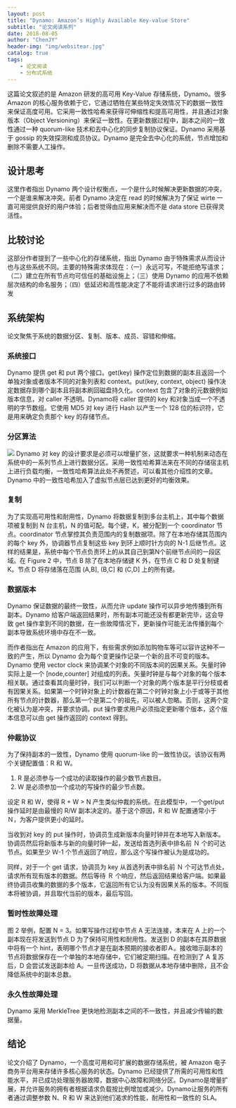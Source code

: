 ```yaml
---
layout: post
title: "Dynamo: Amazon’s Highly Available Key-value Store"
subtitle: "论文阅读系列"
date: 2018-08-05
author: "ChenJY"
header-img: "img/websitear.jpg"
catalog: true
tags: 
    - 论文阅读
    - 分布式系统
---
```


这篇论文叙述的是 Amazon 研发的高可用 Key-Value 存储系统，Dynamo。很多 Amazon 的核心服务依赖于它，它通过牺牲在某些特定失效情况下的数据一致性来保证高度可用。它采用一致性哈希来获得可伸缩性和提高可用性，并且通过对象版本（Object Versioning）来保证一致性。在更新数据过程中，副本之间的一致性通过一种 quorum-like 技术和去中心化的同步复制协议保证。Dynamo 采用基于 gossip 的失效探测和成员协议。Dynamo 是完全去中心化的系统，节点增加和删除不需要人工操作。

## 设计思考
这里作者指出 Dynamo 两个设计权衡点，一个是什么时候解决更新数据的冲突，一个是谁来解决冲突。前者 Dynamo 决定在 read 的时候解决为了保证 wirte 一直可用提供良好的用户体验；后者觉得由应用来解决而不是 data store 已获得灵活性。

## 比较讨论
这部分作者提到了一些中心化的存储系统，指出 Dynamo 由于特殊需求从而设计也与这些系统不同。主要的特殊需求体现在：（一）永远可写，不能拒绝写请求；（二）建立在所有节点均可信任的基础设施上；（三）使用 Dynamo 的应用不依赖层次结构的命名服务；（四）低延迟和高性能决定了不能将请求进行过多的路由转发

## 系统架构
论文聚焦于系统的数据分区、复制、版本、成员、容错和伸缩。

### 系统接口
Dynamo 提供 get 和 put 两个接口。get(key) 操作定位到数据的副本且返回一个单独对象或者版本不同的对象列表和 context。put(key, context, object) 操作决定数据存到哪个副本且将副本刷回磁盘持久化。context 包含了对象的元数据例如版本信息，对 caller 不透明。Dynamo将 caller 提供的 key 和对象当成一个不透明的字节数组。它使用 MD5 对 key 进行 Hash 以产生一个 128 位的标识符，它是用来确定负责那个 key 的存储节点。

### 分区算法
![](https://pic1.zhimg.com/80/v2-35a8bec77365f5cbb80a20e27d5de7fb_hd.jpg)
Dynamo 对 key 的设计要求是必须可以增量扩张，这就要求一种机制来动态在系统中的一系列节点上进行数据分区。采用一致性哈希算法来在不同的存储宿主机上进行负载均衡，一致性哈希算法此处不再赘述，可以看其他介绍性的文章。Dynamo 中的一致性哈希加入了虚拟节点层已达到更好的均衡效果。

### 复制
为了实现高可用性和耐用性，Dynamo 将数据复制到多台主机上，其中每个数据项被复制到 N 台主机，N 的值可配。每个键，K，被分配到一个 coordinator 节点。coordinator 节点掌控其负责范围内的复制数据项。除了在本地存储其范围内的每个 key 外，协调器节点复制这些 key 到环上顺时针方向的 N-1 后继节点。这样的结果是，系统中每个节点负责环上的从其自己到第N个前继节点间的一段区域。在 Figure 2 中，节点 B 除了在本地存储键 K 外，在节点 C 和 D 处复制键 K。节点 D 将存储落在范围 (A,B], (B,C] 和 (C,D] 上的所有键。

### 数据版本
Dynamo 保证数据的最终一致性，从而允许 update 操作可以异步地传播到所有副本。Dynamo 给客户端返回结果时，所有副本可能还没有都更新完毕，这会导致 get 操作拿到不同的数据，在一些故障情况下，更新操作可能无法传播到每个副本导致系统环境中存在不一致。

而作者指出在 Amazon 的应用下，有些需求例如添加购物车等可以容许这种不一致的产生，所以 Dynamo 会为每个变更操作记录一个新的且不可变的版本。Dynamo 使用 vector clock 来协调某个对象的不同版本间的因果关系。矢量时钟实际上是一个 [node,counter] 对组成的列表。矢量时钟是与每个对象的每个版本相关联。通过查看其向量时钟，我们可以判断一个对象的两个版本是平行分枝或者有因果关系。如果第一个时钟对象上的计数器在第二个时钟对象上小于或等于其他所有节点的计数器，那么第一个是第二个的祖先，可以被人忽略。否则，这两个变化被认为是冲突，并要求协调。put 操作要求用户必须指定更新哪个版本，这个版本信息可以由 get 操作返回的 context 得到。

### 仲裁协议
为了保持副本的一致性，Dynamo 使用 quorum-like 的一致性协议。该协议有两个关键配置值：R 和 W。

1. R 是必须参与一个成功的读取操作的最少数节点数目。
2. W 是必须参加一个成功的写操作的最少节点数。

设定 R 和 W，使得 R + W > N 产生类似仲裁的系统。在此模型中，一个get/put 操作延时是由最慢的 R/W 副本决定的。基于这个原因，R 和 W 配置通常小于 Ｎ，为客户提供更小的延时。

当收到对 key 的 put 操作时，协调员生成新版本向量时钟并在本地写入新版本。协调员然后将新版本与新的向量时钟一起，发送给首选列表中排名前 Ｎ 个的可达节点。如果至少 Ｗ-1 个节点返回了响应，那么这个写操作被认为是成功的。

同样，对于一个 get 请求，协调员为 key 从首选列表中排名前 Ｎ 个可达节点处，请求所有现有版本的数据。然后等待 Ｒ 个响应，然后返回结果给客户端。如果最终协调员收集的数据的多个版本，它返回所有它认为没有因果关系的版本。不同版本将被协调，并且取代当前的版本，最后写回。

### 暂时性故障处理
图 2 举例，配置 N = 3。如果写操作过程中节点 A 无法连接，本来在 A 上的一个副本现在将发送到节点 D 为了保持可用性和耐用性。发送到 D 的副本在其原数据中将有一个 hint，表明哪个节点才是在副本预期的接收者即Ａ。接收暗示副本的节点将数据保存在一个单独的本地存储中，它们被定期扫描。在检测到了 A 复苏后，D 会尝试发送副本给 A。一旦传送成功，D 将数据从本地存储中删除，且不会降低系统中的副本总数。

### 永久性故障处理
Dynamo 采用 MerkleTree 更快地检测副本之间的不一致性，并且减少传输的数据量。

## 结论
论文介绍了 Dynamo，一个高度可用和可扩展的数据存储系统，被 Amazon 电子商务平台用来存储许多核心服务的状态。Dynamo 已经提供了所需的可用性和性能水平，并已成功处理服务器故障，数据中心故障和网络分区。Dynamo是增量扩展，并允许服务的拥有者根据请求负载按比例增加或减少。Dynamo让服务的所有者通过调整参数 N、R 和 W 来达到他们渴求的性能，耐用性和一致性的 SLA。